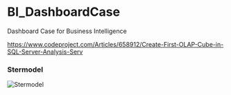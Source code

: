 # BI_DashboardCase
Dashboard Case for Business Intelligence

https://www.codeproject.com/Articles/658912/Create-First-OLAP-Cube-in-SQL-Server-Analysis-Serv

### Stermodel
![Stermodel](/Stermodel_BI.png)
